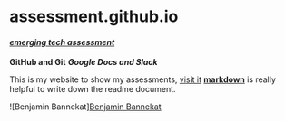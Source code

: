 # assessment.github.io
#### [_emerging tech assessment_]
**GitHub and Git** 
**_Google Docs and Slack_**


This is my website to show my assessments, [visit it](http://www.ezibuykorea.com/emerging-tech/)
[**markdown**](www.markdown.com) is really helpful to write down the readme document.

![Benjamin Bannekat][Benjamin Bannekat](https://octodex.github.com/images/bannekat.png)

[_emerging tech assessment_]:http://www.ezibuykorea.com/emerging-tech/
